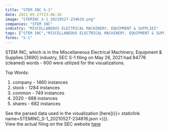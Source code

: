 ```yaml
---
title: "STEM INC S-1"
date: 2021-05-27T23:46:16
image: "STEMINC_S-1_20210527-234616.png"
companies: "STEM INC"
industry: "MISCELLANEOUS ELECTRICAL MACHINERY, EQUIPMENT & SUPPLIES"
tags: ["STEM INC","MISCELLANEOUS ELECTRICAL MACHINERY, EQUIPMENT & SUPPLIES","05-26-2021","S-1"]
forms: "S-1"
---
```

STEM INC, which is in the Miscellaneous Electrical Machinery, Equipment & Supplies [3690] industry, SEC S-1 filing on May 26, 2021 had 84776 (cleaned) words - 600 were utilized for the visualizations.

Top Words:
1. company - 1460 instances
2. stock - 1284 instances
3. common - 749 instances
4. 2020 - 688 instances
5. shares - 682 instances


See the parsed data used in the visualization [here]({{< staticlink name=STEMINC_S-1_20210527-234616.json >}}).  
View the actual filing on the SEC website [here](https://www.sec.gov/Archives/edgar/data/1758766/0001104659-21-072476.txt)
